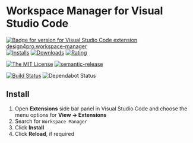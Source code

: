 # Workspace Manager for Visual Studio Code

[![Badge for version for Visual Studio Code extension design4pro.workspace-manager](https://vsmarketplacebadge.apphb.com/version/design4pro.workspace-manager.svg?color=blue&style=?style=for-the-badge&logo=visual-studio-code)](https://marketplace.visualstudio.com/items?itemName=design4pro.workspace-manager&wt.mc_id=workspace-manager-github-design4pro)
[![Installs](https://vsmarketplacebadge.apphb.com/installs-short/design4pro.workspace-manager.svg?color=blue&style=flat)](https://marketplace.visualstudio.com/items?itemName=design4pro.workspace-manager&wt.mc_id=workspace-manager-github-design4pro)
[![Downloads](https://vsmarketplacebadge.apphb.com/downloads-short/design4pro.workspace-manager.svg?color=blue&style=flat)](https://marketplace.visualstudio.com/items?itemName=design4pro.workspace-manager&wt.mc_id=workspace-manager-github-design4pro)
[![Rating](https://vsmarketplacebadge.apphb.com/rating/design4pro.workspace-manager.svg?color=blue&style=flat)](https://marketplace.visualstudio.com/items?itemName=design4pro.workspace-manager&wt.mc_id=workspace-manager-github-design4pro)

[![The MIT License](https://img.shields.io/badge/license-MIT-orange.svg?color=blue&style=flat)](http://opensource.org/licenses/MIT) [![semantic-release](https://img.shields.io/badge/%20%20%F0%9F%93%A6%F0%9F%9A%80-semantic--release-e10079.svg)](https://github.com/semantic-release/semantic-release)

[![Build Status](https://dev.azure.com/design4pro/vscode-workspace-manager/_apis/build/status/vscode-workspace-manager?branchName=master)](https://dev.azure.com/design4pro/vscode-workspace-manager/_build/latest?definitionId=1&branchName=master) ![Dependabot Status](https://api.dependabot.com/badges/status?host=github&repo=design4pro/vscode-workspace-manager)

## Install

1. Open **Extensions** side bar panel in Visual Studio Code and choose the menu options for **View → Extensions**
1. Search for `Workspace Manager`
1. Click **Install**
1. Click **Reload**, if required
